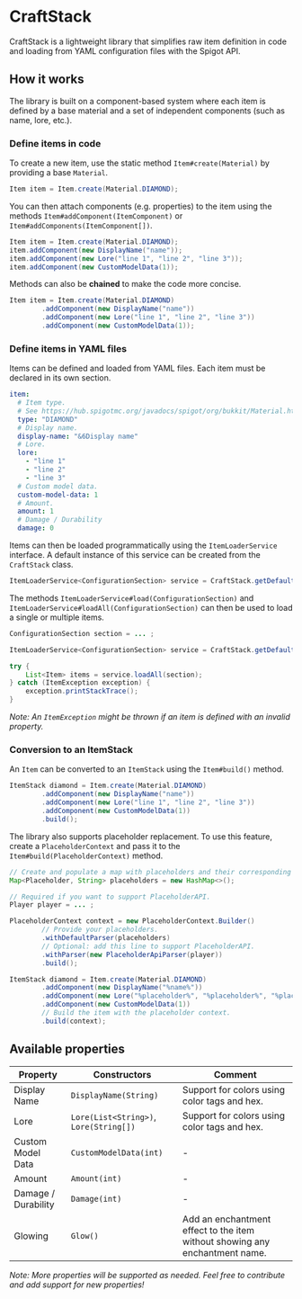 # CraftStack

CraftStack is a lightweight library that simplifies raw item definition in code and loading from YAML
configuration files with the Spigot API.

## How it works

The library is built on a component-based system where each item is defined by a base material and a
set of independent components (such as name, lore, etc.).

### Define items in code

To create a new item, use the static method `Item#create(Material)` by providing a base `Material`.

```java
Item item = Item.create(Material.DIAMOND);
```

You can then attach components (e.g. properties) to the item using the methods `Item#addComponent(ItemComponent)` or
`Item#addComponents(ItemComponent[])`.

```java
Item item = Item.create(Material.DIAMOND);
item.addComponent(new DisplayName("name"));
item.addComponent(new Lore("line 1", "line 2", "line 3"));
item.addComponent(new CustomModelData(1));
```

Methods can also be **chained** to make the code more concise.

```java
Item item = Item.create(Material.DIAMOND)
        .addComponent(new DisplayName("name"))
        .addComponent(new Lore("line 1", "line 2", "line 3"))
        .addComponent(new CustomModelData(1));
```

### Define items in YAML files

Items can be defined and loaded from YAML files. Each item must be declared in its own section.

```yaml
item:
  # Item type.
  # See https://hub.spigotmc.org/javadocs/spigot/org/bukkit/Material.html.
  type: "DIAMOND"
  # Display name.
  display-name: "&6Display name"
  # Lore.
  lore:
    - "line 1"
    - "line 2"
    - "line 3"
  # Custom model data.
  custom-model-data: 1
  # Amount.
  amount: 1
  # Damage / Durability
  damage: 0
```

Items can then be loaded programmatically using the `ItemLoaderService` interface. A default instance of this service
can be created from the `CraftStack` class.

```java
ItemLoaderService<ConfigurationSection> service = CraftStack.getDefaultComponentLoaderService();
```

The methods `ItemLoaderService#load(ConfigurationSection)` and `ItemLoaderService#loadAll(ConfigurationSection)` can
then be used to load a single or multiple items.

```java
ConfigurationSection section = ... ;

ItemLoaderService<ConfigurationSection> service = CraftStack.getDefaultComponentLoaderService();

try {
    List<Item> items = service.loadAll(section);
} catch (ItemException exception) {
    exception.printStackTrace();
}
```

_Note: An `ItemException` might be thrown if an item is defined with an invalid property._

### Conversion to an ItemStack

An `Item` can be converted to an `ItemStack` using the `Item#build()` method.

```java
ItemStack diamond = Item.create(Material.DIAMOND)
        .addComponent(new DisplayName("name"))
        .addComponent(new Lore("line 1", "line 2", "line 3"))
        .addComponent(new CustomModelData(1))
        .build();
```

The library also supports placeholder replacement. To use this feature, create a `PlaceholderContext` and pass it to the
`Item#build(PlaceholderContext)` method.

```java
// Create and populate a map with placeholders and their corresponding values.
Map<Placeholder, String> placeholders = new HashMap<>();

// Required if you want to support PlaceholderAPI.
Player player = ... ;

PlaceholderContext context = new PlaceholderContext.Builder()
        // Provide your placeholders.
        .withDefaultParser(placeholders)
        // Optional: add this line to support PlaceholderAPI.
        .withParser(new PlaceholderApiParser(player))
        .build();

ItemStack diamond = Item.create(Material.DIAMOND)
        .addComponent(new DisplayName("%name%"))
        .addComponent(new Lore("%placeholder%", "%placeholder%", "%placeholder%"))
        .addComponent(new CustomModelData(1))
        // Build the item with the placeholder context.
        .build(context);
```

## Available properties

| **Property**        | **Constructors**                       | Comment                                                                     |
|---------------------|----------------------------------------|-----------------------------------------------------------------------------|
| Display Name        | `DisplayName(String)`                  | Support for colors using color tags and hex.                                |
| Lore                | `Lore(List<String>)`, `Lore(String[])` | Support for colors using color tags and hex.                                |
| Custom Model Data   | `CustomModelData(int)`                 | -                                                                           |
| Amount              | `Amount(int)`                          | -                                                                           |
| Damage / Durability | `Damage(int)`                          | -                                                                           |
| Glowing             | `Glow()`                               | Add an enchantment effect to the item without showing any enchantment name. |

_Note: More properties will be supported as needed. Feel free to contribute and add support for new properties!_
